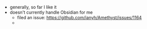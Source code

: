 - generally, so far I like it
- doesn't currently handle Obsidian for me
	- filed an issue: https://github.com/ianyh/Amethyst/issues/1164
	- 